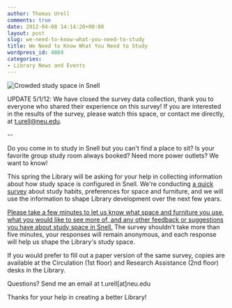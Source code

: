 ```yaml
---
author: Thomas Urell
comments: true
date: 2012-04-08 14:14:20+00:00
layout: post
slug: we-need-to-know-what-you-need-to-study
title: We Need to Know What You Need to Study
wordpress_id: 4869
categories:
- Library News and Events
---
```


![Crowded study space in Snell](http://www.lib.neu.edu/snippets/wp-content/uploads/2012/04/snell-061.jpg)


UPDATE 5/1/12: We have closed the survey data collection, thank you to everyone who shared their experience on this survey! If you are interested in the results of the survey, please watch this space, or contact me directly, at t.urell@neu.edu.

--

Do you come in to study in Snell but you can't find a place to sit? Is your favorite group study room always booked? Need more power outlets? We want to know!

This spring the Library will be asking for your help in collecting information about how study space is configured in Snell. We're conducting [a quick survey](https://www.surveymonkey.com/s/snell-snippets) about study habits, preferences for space and furniture, and we will use the information to shape Library development over the next few years.

[Please take a few minutes to let us know what space and furniture you use, what you would like to see more of, and any other feedback or suggestions you have about study space in Snell.](https://www.surveymonkey.com/s/snell-snippets) The survey shouldn't take more than five minutes, your responses will remain anonymous, and each response will help us shape the Library's study space.

If you would prefer to fill out a paper version of the same survey, copies are available at the Circulation (1st floor) and Research Assistance (2nd floor) desks in the Library.

Questions? Send me an email at t.urell[at]neu.edu

Thanks for your help in creating a better Library!
